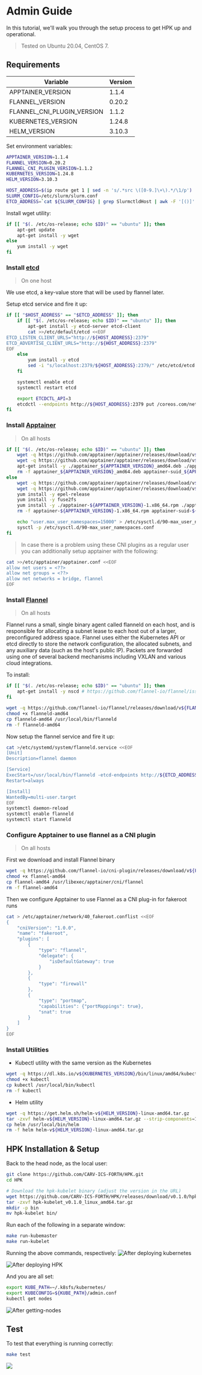 # Admin Guide
In this tutorial, we'll walk you through the setup process to get HPK up and operational.
> Tested on Ubuntu 20.04, CentOS 7.
## Requirements

| Variable                     | Version      |
|------------------------------|--------------|
| APPTAINER_VERSION            | 1.1.4        |
| FLANNEL_VERSION              | 0.20.2       |
| FLANNEL_CNI_PLUGIN_VERSION   | 1.1.2        |
| KUBERNETES_VERSION           | 1.24.8       |
| HELM_VERSION                 | 3.10.3       |

Set environment variables:
```bash
APPTAINER_VERSION=1.1.4
FLANNEL_VERSION=0.20.2
FLANNEL_CNI_PLUGIN_VERSION=1.1.2
KUBERNETES_VERSION=1.24.8
HELM_VERSION=3.10.3

HOST_ADDRESS=$(ip route get 1 | sed -n 's/.*src \([0-9.]\+\).*/\1/p')
SLURM_CONFIG=/etc/slurm/slurm.conf
ETCD_ADDRESS=`cat ${SLURM_CONFIG} | grep SlurmctldHost | awk -F '[()]' '{print $2}'`
```

Install wget utility:
```bash
if [[ "$(. /etc/os-release; echo $ID)" == "ubuntu" ]]; then
    apt-get update
    apt-get install -y wget
else
    yum install -y wget
fi
```
### Install [etcd](https://etcd.io/) 
> On one host

We use etcd, a key-value store that will be used by flannel later.

Setup etcd service and fire it up:
```bash
if [[ "$HOST_ADDRESS" == "$ETCD_ADDRESS" ]]; then
    if [[ "$(. /etc/os-release; echo $ID)" == "ubuntu" ]]; then
        apt-get install -y etcd-server etcd-client
        cat >>/etc/default/etcd <<EOF
ETCD_LISTEN_CLIENT_URLS="http://${HOST_ADDRESS}:2379"
ETCD_ADVERTISE_CLIENT_URLS="http://${HOST_ADDRESS}:2379"
EOF
    else
        yum install -y etcd
        sed -i "s/localhost:2379/${HOST_ADDRESS}:2379/" /etc/etcd/etcd.conf
    fi

    systemctl enable etcd
    systemctl restart etcd

    export ETCDCTL_API=3
    etcdctl --endpoints http://${HOST_ADDRESS}:2379 put /coreos.com/network/config '{"Network": "10.244.0.0/16", "Backend": {"Type": "vxlan"}}'
fi
```

### Install [Apptainer](https://apptainer.org/)
> On all hosts
```bash
if [[ "$(. /etc/os-release; echo $ID)" == "ubuntu" ]]; then
    wget -q https://github.com/apptainer/apptainer/releases/download/v${APPTAINER_VERSION}/apptainer_${APPTAINER_VERSION}_amd64.deb
    wget -q https://github.com/apptainer/apptainer/releases/download/v${APPTAINER_VERSION}/apptainer-suid_${APPTAINER_VERSION}_amd64.deb
    apt-get install -y ./apptainer_${APPTAINER_VERSION}_amd64.deb ./apptainer-suid_${APPTAINER_VERSION}_amd64.deb
    rm -f apptainer_${APPTAINER_VERSION}_amd64.deb apptainer-suid_${APPTAINER_VERSION}_amd64.deb
else
    wget -q https://github.com/apptainer/apptainer/releases/download/v${APPTAINER_VERSION}/apptainer-${APPTAINER_VERSION}-1.x86_64.rpm
    wget -q https://github.com/apptainer/apptainer/releases/download/v${APPTAINER_VERSION}/apptainer-suid-${APPTAINER_VERSION}-1.x86_64.rpm
    yum install -y epel-release
    yum install -y fuse2fs
    yum install -y ./apptainer-${APPTAINER_VERSION}-1.x86_64.rpm ./apptainer-suid-${APPTAINER_VERSION}-1.x86_64.rpm
    rm -f apptainer-${APPTAINER_VERSION}-1.x86_64.rpm apptainer-suid-${APPTAINER_VERSION}-1.x86_64.rpm

    echo "user.max_user_namespaces=15000" > /etc/sysctl.d/90-max_user_namespaces.conf
    sysctl -p /etc/sysctl.d/90-max_user_namespaces.conf
fi
```

> In case there is a problem using these CNI plugins as a regular user you can additionally setup apptainer with the following:
```bash
cat >>/etc/apptainer/apptainer.conf <<EOF
allow net users = <??>
allow net groups = <??>
allow net networks = bridge, flannel
EOF
```

### Install [Flannel](https://github.com/flannel-io/flannel) 
> On all hosts

Flannel runs a small, single binary agent called flanneld on each host, and is responsible for allocating a subnet lease to each host out of a larger, preconfigured address space. Flannel uses either the Kubernetes API or etcd directly to store the network configuration, the allocated subnets, and any auxiliary data (such as the host's public IP). Packets are forwarded using one of several backend mechanisms including VXLAN and various cloud integrations.

To install:
```bash
if [[ "$(. /etc/os-release; echo $ID)" == "ubuntu" ]]; then
    apt-get install -y nscd # https://github.com/flannel-io/flannel/issues/1512
fi

wget -q https://github.com/flannel-io/flannel/releases/download/v${FLANNEL_VERSION}/flanneld-amd64
chmod +x flanneld-amd64
cp flanneld-amd64 /usr/local/bin/flanneld
rm -f flanneld-amd64
```

Now setup the flannel service and fire it up:
```bash
cat >/etc/systemd/system/flanneld.service <<EOF
[Unit]
Description=flannel daemon

[Service]
ExecStart=/usr/local/bin/flanneld -etcd-endpoints http://${ETCD_ADDRESS}:2379 -ip-masq
Restart=always

[Install]
WantedBy=multi-user.target
EOF
systemctl daemon-reload
systemctl enable flanneld
systemctl start flanneld
```

### Configure Apptainer to use flannel as a CNI plugin
> On all hosts

First we download and install Flannel binary
```bash
wget -q https://github.com/flannel-io/cni-plugin/releases/download/v${FLANNEL_CNI_PLUGIN_VERSION}/flannel-amd64
chmod +x flannel-amd64
cp flannel-amd64 /usr/libexec/apptainer/cni/flannel
rm -f flannel-amd64
```
Then we configure Apptainer to use Flannel as a CNI plug-in for fakeroot runs
```bash
cat > /etc/apptainer/network/40_fakeroot.conflist <<EOF
{
    "cniVersion": "1.0.0",
    "name": "fakeroot",
    "plugins": [
        {
            "type": "flannel",
            "delegate": {
                "isDefaultGateway": true
            }
        },
        {
            "type": "firewall"
        },
        {
            "type": "portmap",
            "capabilities": {"portMappings": true},
            "snat": true
        }
    ]
}
EOF
```

### Install Utilities
- Kubectl utility with the same version as the Kubernetes
```bash
wget -q https://dl.k8s.io/v${KUBERNETES_VERSION}/bin/linux/amd64/kubectl
chmod +x kubectl
cp kubectl /usr/local/bin/kubectl
rm -f kubectl
```
- Helm utility
```bash
wget -q https://get.helm.sh/helm-v${HELM_VERSION}-linux-amd64.tar.gz
tar -zxvf helm-v${HELM_VERSION}-linux-amd64.tar.gz --strip-components=1 linux-amd64/helm
cp helm /usr/local/bin/helm
rm -f helm helm-v${HELM_VERSION}-linux-amd64.tar.gz
```

## HPK Installation & Setup

Back to the head node, as the local user:
```sh
git clone https://github.com/CARV-ICS-FORTH/HPK.git
cd HPK

# Download the hpk-kubelet binary (adjust the version in the URL)
wget https://github.com/CARV-ICS-FORTH/HPK/releases/download/v0.1.0/hpk-kubelet_v0.1.0_linux_amd64.tar.gz
tar -zxvf hpk-kubelet_v0.1.0_linux_amd64.tar.gz
mkdir -p bin
mv hpk-kubelet bin/
```

Run each of the following in a separate window:
```sh
make run-kubemaster
make run-kubelet
```

Running the above commands, respectively:
![After deploying kubernetes](images/run-kubemaster.png)

![After deploying HPK](images/run-kubelet.png)


And you are all set:
```sh
export KUBE_PATH=~/.k8sfs/kubernetes/
export KUBECONFIG=${KUBE_PATH}/admin.conf
kubectl get nodes
```
![After getting-nodes](images/get-nodes.png)


## Test
To test that everything is running correctly:
```bash
make test
```
![](images/make-test.png)